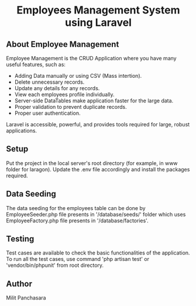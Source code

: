 <h1 align="center">Employees Management System using Laravel</h1>
<!-- 
<p align="center">
<a href="https://travis-ci.org/laravel/framework"><img src="https://travis-ci.org/laravel/framework.svg" alt="Build Status"></a>
<a href="https://packagist.org/packages/laravel/framework"><img src="https://poser.pugx.org/laravel/framework/d/total.svg" alt="Total Downloads"></a>
<a href="https://packagist.org/packages/laravel/framework"><img src="https://poser.pugx.org/laravel/framework/v/stable.svg" alt="Latest Stable Version"></a>
<a href="https://packagist.org/packages/laravel/framework"><img src="https://poser.pugx.org/laravel/framework/license.svg" alt="License"></a>
</p> -->

## About Employee Management

Employee Management is the CRUD Application where you have many useful features, such as:

- Adding Data manually or using CSV (Mass intertion).
- Delete unnecessary records.
- Update any details for any records.
- View each employees profile individually.
- Server-side DataTables make application faster for the large data.
- Proper validation to prevent duplicate records.
- Proper user authentication.

Laravel is accessible, powerful, and provides tools required for large, robust applications.

## Setup

Put the project in the local server's root directory (for example, in www folder for laragon). Update the .env file accordingly and install the packages required.

## Data Seeding

The data seeding for the employees table can be done by EmployeeSeeder.php file presents in '/database/seeds/' folder which uses EmployeeFactory.php file presents in '/database/factories'.


## Testing

Test cases are available to check the basic functionalities of the application.
To run all the test cases, use command 'php artisan test' or 'vendor/bin/phpunit' from root directory.


## Author

Milit Panchasara
